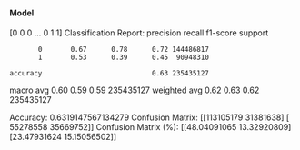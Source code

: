 #### Model
[0 0 0 ... 0 1 1]
Classification Report:
              precision    recall  f1-score   support

           0       0.67      0.78      0.72 144486817
           1       0.53      0.39      0.45  90948310

    accuracy                           0.63 235435127
   macro avg       0.60      0.59      0.59 235435127
weighted avg       0.62      0.63      0.62 235435127

Accuracy: 0.6319147567134279
Confusion Matrix:
[[113105179  31381638]
 [ 55278558  35669752]]
Confusion Matrix (%):
[[48.04091065 13.32920809]
 [23.47931624 15.15056502]]
